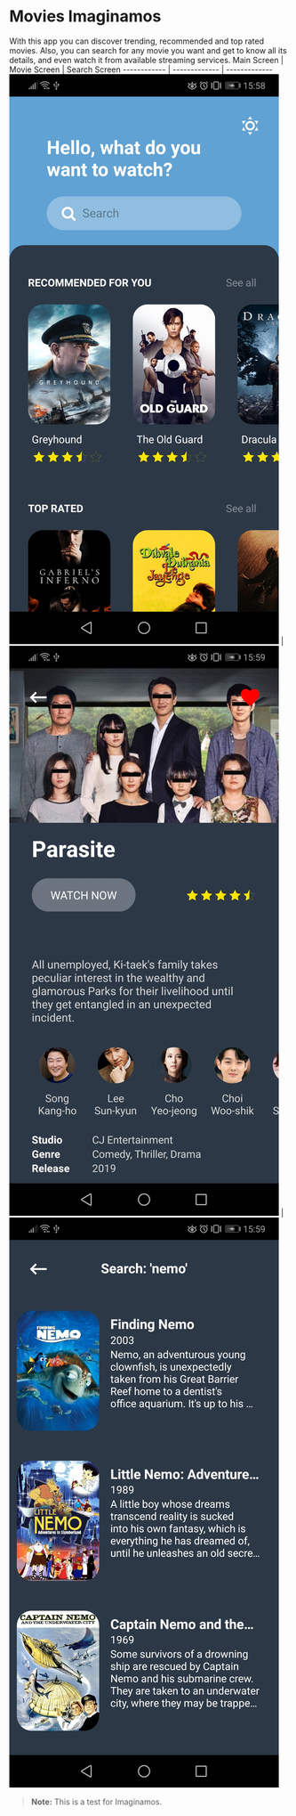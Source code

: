 # Movies Imaginamos

With this app you can discover trending, recommended and top rated movies. Also, you can search for any movie you want and get to know all its details, and even watch it from available streaming services.
Main Screen | Movie Screen | Search Screen
------------ | ------------- | -------------
![Screenshot1](https://github.com/yosoyafa/movies-imaginamos/blob/master/img/sc1.jpg) | ![Screenshot2](https://github.com/yosoyafa/movies-imaginamos/blob/master/img/sc2.jpg) | ![Screenshot3](https://github.com/yosoyafa/movies-imaginamos/blob/master/img/sc3.jpg) 
 




> **Note:** This is a test for Imaginamos.
